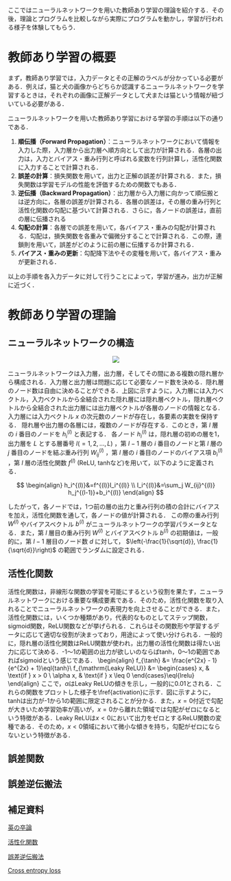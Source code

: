 ここではニューラルネットワークを用いた教師あり学習の理論を紹介する．その後，理論とプログラムを比較しながら実際にプログラムを動かし，学習が行われる様子を体験してもらう．
# 教師あり学習の概要
まず，教師あり学習では，入力データとその正解のラベルが分かっている必要がある．例えば，猫と犬の画像からどちらか認識するニューラルネットワークを学習するときは，それぞれの画像に正解データとして犬または猫という情報が紐づいている必要がある．

ニューラルネットワークを用いた教師あり学習における学習の手順は以下の通りである．
1. __順伝播（Forward Propagation）__：ニューラルネットワークにおいて情報を入力した際，入力層から出力層へ順方向として出力が計算される．各層の出力は，入力とバイアス・重み行列と呼ばれる変数を行列計算し，活性化関数に入力することで計算される．
2. __誤差の計算__：損失関数を用いて，出力と正解の誤差が計算される．また，損失関数は学習モデルの性能を評価するための関数でもある．
3. __逆伝播（Backward Propagation）__：出力層から入力層に向かって順伝搬とは逆方向に，各層の誤差が計算される．各層の誤差は，その層の重み行列と活性化関数の勾配に基づいて計算される．さらに，各ノードの誤差は，直前の層に伝播される
4.  __勾配の計算__：各層での誤差を用いて，各バイアス・重みの勾配が計算される．勾配は，損失関数を各重みで偏微分することで計算される．この際，連鎖則を用いて，誤差がどのように前の層に伝播するか計算される．
5.  __バイアス・重みの更新__：勾配降下法やその変種を用いて，各バイアス・重みが更新される．

以上の手順を各入力データに対して行うことによって，学習が進み，出力が正解に近づく．
# 教師あり学習の理論
## ニューラルネットワークの構造
<p align="center">
  <img src="https://github.com/SolidMechanicsGroup/ML_Tutorial_2024/assets/130419605/34174a6b-9629-46f9-874c-8fd25867b128">
</p>

ニューラルネットワークは入力層，出力層，そしてその間にある複数の隠れ層から構成される．入力層と出力層は問題に応じて必要なノード数を決める．隠れ層のノード数は自由に決めることができる．上図に示すように，入力層には入力ベクトル，入力ベクトルから全結合された隠れ層には隠れ層ベクトル，隠れ層ベクトルから全結合された出力層には出力層ベクトルが各層のノードの情報となる．
入力層には入力ベクトル  $x$  の次元数のノードが存在し，各要素の実数を保持する．
隠れ層や出力層の各層には，複数のノードが存在する．このとき，第 $l$ 層の $i$ 番目のノードを $h_i^{(l)}$ と表記する．
各ノード $h_i^{(l)}$ は，隠れ層の初めの層を1，出力層を $L$ とする層番号 $l(=1,2,...,L)$ ，第 $l-1$ 層の $i$ 番目のノードと第 $l$ 層の $j$ 番目のノードを結ぶ重み行列 $W_{ij}^{(l)}$ ，第 $l$ 層の $i$ 番目のノードのバイアス項 $b_i^{(l)}$ ，第 $l$ 層の活性化関数 $f^{(l)}$ (ReLU, tanhなど)を用いて，以下のように定義される．

$$
\begin{align}
    h_i^{(l)}&=f^{(l)}I_i^{(l)} \\
    I_i^{(l)}&=\sum_j W_{ij}^{(l)} h_j^{(l-1)}+b_i^{(l)}
\end{align}
$$

したがって，各ノードでは，1つ前の層の出力と重み行列の積の合計にバイアスを加え，活性化関数を通して，各ノードの値が計算される．
この際の重み行列 $W^{(l)}$ やバイアスベクトル $b^{(l)}$ がニューラルネットワークの学習パラメータとなる．また，第 $l$ 層目の重み行列 $W^{(l)}$ とバイアスベクトル $b^{(l)}$ の初期値は，一般的に，第 $l-1$ 層目のノード数 $d$ に対して， $\left(-\frac{1}{\sqrt{d}}, \frac{1}{\sqrt{d}}\right)$ の範囲でランダムに設定される．

## 活性化関数
活性化関数は，非線形な関数の学習を可能にするという役割を果たす，ニューラルネットワークにおける重要な構成要素である．そのため，活性化関数を取り入れることでニューラルネットワークの表現力を向上させることができる．また，活性化関数には，いくつか種類があり，代表的なものとしてステップ関数，sigmoid関数，ReLU関数などが挙げられる．これらはその関数形や学習するデータに応じて適切な役割が決まっており，用途によって使い分けられる．一般的に，隠れ層の活性化関数はReLU関数が使われ，出力層の活性化関数は得たい出力に応じて決める．-1～1の範囲の出力が欲しいのならばtanh，0～1の範囲であればsigmoidという感じである．
\begin{align}
    f_{\tanh} &=  \frac{e^{2x} - 1}{e^{2x} + 1}\eql{tanh}\\
    f_{\mathrm{Leaky ReLU}} &= \begin{cases}
    x, & \text{if } x > 0 \\
    \alpha x, & \text{if } x \leq 0
    \end{cases}\eql{lrelu}
\end{align}
ここで，$\alpha$はLeaky ReLUの傾きを示し，一般的に0.01とされる．これらの関数をプロットした様子を\fref{activation}に示す．図に示すように，tanhは出力が-1から1の範囲に限定されることが分かる．また，$x=0$付近で勾配が大きいため学習効率が高いが，$x=0$から離れた領域では勾配がゼロになるという特徴がある．Leaky ReLUは$x<0$において出力をゼロとするReLU関数の変種である．そのため，$x<0$領域において微小な傾きを持ち，勾配がゼロにならないという特徴がある．

## 誤差関数


## 誤差逆伝搬法


## 補足資料
[英の卒論](https://github.com/SolidMechanicsGroup/ML_Tutorial_2024/blob/33ce72255cbbb695ec96588a9e1aa9ab11727390/%E5%8D%92%E6%A5%AD%E8%AB%96%E6%96%87_%E8%8B%B1%E9%9F%B3.pdf)

[活性化関数](https://nisshingeppo.com/ai/activation-functions-list/)

[誤差逆伝搬法](https://qiita.com/43x2/items/50b55623c890564f1893#%E4%B8%80%E8%88%AC%E5%8C%96)

[Cross entropy loss](https://qiita.com/kenta1984/items/59a9ef1788e6934fd962)
